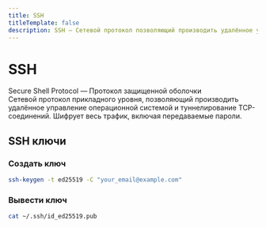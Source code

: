 ```yaml
---
title: SSH
titleTemplate: false
description: SSH — Сетевой протокол позволяющий производить удалённое управление операционной системой и туннелирование TCP-соединений. Шифрует весь трафик, включая передаваемые пароли.
---
```


# SSH
Secure Shell Protocol — Протокол защищенной оболочки\
Сетевой протокол прикладного уровня, позволяющий производить удалённое управление операционной системой и туннелирование TCP-соединений. Шифрует весь трафик, включая передаваемые пароли.


## SSH ключи

### Создать ключ
```sh
ssh-keygen -t ed25519 -C "your_email@example.com"
```

### Вывести ключ
```sh
cat ~/.ssh/id_ed25519.pub
```
